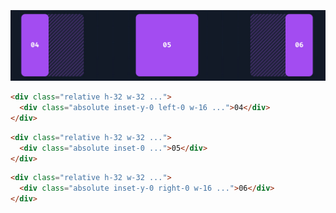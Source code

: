 <br>
<br>
<br>

<img src="position2.jpeg" class="w-2/3 mx-auto mb-10">

```html
<div class="relative h-32 w-32 ...">
  <div class="absolute inset-y-0 left-0 w-16 ...">04</div>
</div>
```

```html
<div class="relative h-32 w-32 ...">
  <div class="absolute inset-0 ...">05</div>
</div>
```

```html
<div class="relative h-32 w-32 ...">
  <div class="absolute inset-y-0 right-0 w-16 ...">06</div>
</div>
```
